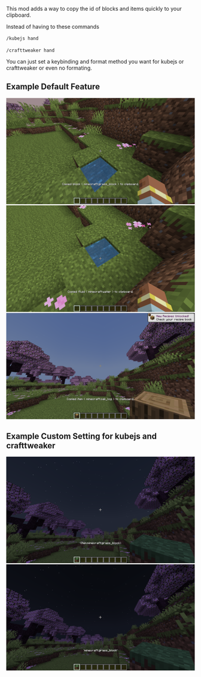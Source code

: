 This mod adds a way to copy the id of blocks and items quickly to your clipboard.

Instead of having to these commands

```
/kubejs hand

/crafttweaker hand
```

You can just set a keybinding and format method you want for kubejs or crafttweaker or even no formating.

## Example Default Feature
![Copy Block Id](https://raw.githubusercontent.com/GamerVerse722/ModpackHelper/main/raw/example/default_block.png)
![Copy Fluid Id](https://raw.githubusercontent.com/GamerVerse722/ModpackHelper/main/raw/example/default_fluid.png)
![Copy Item Id](https://raw.githubusercontent.com/GamerVerse722/ModpackHelper/main/raw/example/default_item.png)

## Example Custom Setting for kubejs and crafttweaker
![Crafttweaker Mode](https://raw.githubusercontent.com/GamerVerse722/ModpackHelper/main/raw/example/crafttweaker.png)
![KubeJs Mode](https://raw.githubusercontent.com/GamerVerse722/ModpackHelper/main/raw/example/kubejs.png)